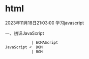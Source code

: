 # html
2023年11月18日21:03:00
学习javascript

一、初识JavaScript

```txt
            | ECMAScript
JavaScript <  DOM
            | BOM

```









             